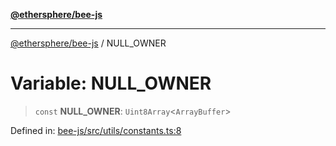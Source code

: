 [**@ethersphere/bee-js**](../Overview.md)

***

[@ethersphere/bee-js](../Overview.md) / NULL\_OWNER

# Variable: NULL\_OWNER

> `const` **NULL\_OWNER**: `Uint8Array`\<`ArrayBuffer`\>

Defined in: [bee-js/src/utils/constants.ts:8](https://github.com/ethersphere/bee-js/blob/3abbe2b1b264d6b586511a56e93badb2236bd09d/src/utils/constants.ts#L8)
